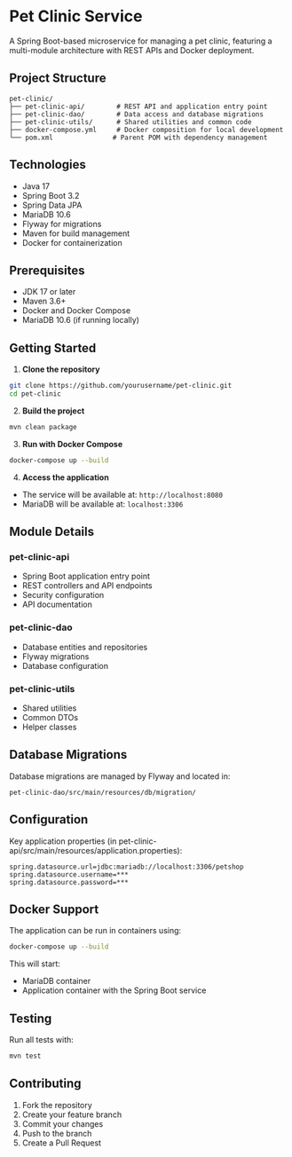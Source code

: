 # Pet Clinic Service

A Spring Boot-based microservice for managing a pet clinic, featuring a multi-module architecture with REST APIs and Docker deployment.

## Project Structure

```
pet-clinic/
├── pet-clinic-api/        # REST API and application entry point
├── pet-clinic-dao/        # Data access and database migrations
├── pet-clinic-utils/      # Shared utilities and common code
├── docker-compose.yml     # Docker composition for local development
└── pom.xml               # Parent POM with dependency management
```

## Technologies

- Java 17
- Spring Boot 3.2
- Spring Data JPA
- MariaDB 10.6
- Flyway for migrations
- Maven for build management
- Docker for containerization

## Prerequisites

- JDK 17 or later
- Maven 3.6+
- Docker and Docker Compose
- MariaDB 10.6 (if running locally)

## Getting Started

1. **Clone the repository**
```bash
git clone https://github.com/yourusername/pet-clinic.git
cd pet-clinic
```

2. **Build the project**
```bash
mvn clean package
```

3. **Run with Docker Compose**
```bash
docker-compose up --build
```

4. **Access the application**
- The service will be available at: `http://localhost:8080`
- MariaDB will be available at: `localhost:3306`

## Module Details

### pet-clinic-api
- Spring Boot application entry point
- REST controllers and API endpoints
- Security configuration
- API documentation

### pet-clinic-dao
- Database entities and repositories
- Flyway migrations
- Database configuration

### pet-clinic-utils
- Shared utilities
- Common DTOs
- Helper classes

## Database Migrations

Database migrations are managed by Flyway and located in:
```
pet-clinic-dao/src/main/resources/db/migration/
```

## Configuration

Key application properties (in pet-clinic-api/src/main/resources/application.properties):
```properties
spring.datasource.url=jdbc:mariadb://localhost:3306/petshop
spring.datasource.username=***
spring.datasource.password=***
```

## Docker Support

The application can be run in containers using:
```bash
docker-compose up --build
```

This will start:
- MariaDB container
- Application container with the Spring Boot service

## Testing

Run all tests with:
```bash
mvn test
```

## Contributing

1. Fork the repository
2. Create your feature branch
3. Commit your changes
4. Push to the branch
5. Create a Pull Request
